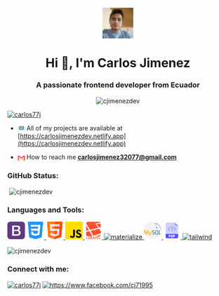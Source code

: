 <p align="center"><img align="center" src="./assets/profile.jfif" heigth="70" width="70" alt="cjimenezdev" /></p>

<h1 align="center">Hi 👋, I'm Carlos Jimenez</h1>
<h3 align="center">A passionate frontend developer from Ecuador</h3>

<p align="center"><img align="center" src="https://github-readme-streak-stats.herokuapp.com/?user=cjimenezdev&" alt="cjimenezdev" /></p>
<p align="left"> <a href="https://twitter.com/carlos77j" target="_blank"><img src="https://img.shields.io/twitter/follow/carlos77j?logo=twitter&style=for-the-badge" alt="carlos77j" /></a> </p>

- <img align="center" src="./assets/porfolio.png" heigth="16" width="16" alt="portfolio" /> All of my projects are available at [https://carlosjimenezdev.netlify.app](https://carlosjimenezdev.netlify.app)

- <img align="center" src="./assets/gmail.png" heigth="16" width="16" alt="email" /> How to reach me **carlosjimenez32077@gmail.com**

<h3 align="left">GitHub Status:</h3>

<p align="left">&nbsp;<img align="center" src="https://github-readme-stats.vercel.app/api?username=cjimenezdev&show_icons=true&locale=en" alt="cjimenezdev" /></p>

<h3 align="left">Languages and Tools:</h3>
<p align="left"> 
  
<a href="https://getbootstrap.com" target="_blank" rel="noreferrer"> <img src="./assets/bootstrap.png" alt="bootstrap" width="40" height="40"/></a>   <a href="https://www.w3schools.com/css/" target="_blank" rel="noreferrer"> <img src="./assets/css-3.png" alt="css3" width="40" height="40"/> </a> <a href="https://www.w3.org/html/" target="_blank" rel="noreferrer"> <img src="./assets/html-5.png" alt="html5" width="40" height="40"/> </a> <a href="https://developer.mozilla.org/en-US/docs/Web/JavaScript" target="_blank" rel="noreferrer"> <img src="./assets/js.png" alt="javascript" width="40" height="40"/> </a> <a href="https://laravel.com/" target="_blank" rel="noreferrer"> <img src="https://raw.githubusercontent.com/devicons/devicon/master/icons/laravel/laravel-plain-wordmark.svg" alt="laravel" width="40" height="40"/> </a> <a href="https://materializecss.com/" target="_blank" rel="noreferrer"> <img src="https://raw.githubusercontent.com/prplx/svg-logos/5585531d45d294869c4eaab4d7cf2e9c167710a9/svg/materialize.svg" alt="materialize" width="40" height="40"/> </a> <a href="https://www.mysql.com/" target="_blank" rel="noreferrer"> <img src="./assets/mysql.png" alt="mysql" width="40" height="40"/> </a> <a href="https://www.php.net" target="_blank" rel="noreferrer"> <img src="./assets/php.png" alt="php" width="40" height="40"/> </a> <a href="https://tailwindcss.com/" target="_blank" rel="noreferrer"> <img src="https://www.vectorlogo.zone/logos/tailwindcss/tailwindcss-icon.svg" alt="tailwind" width="40" height="40"/> </a></p>

<p align="left"><img align="center" src="https://github-readme-stats.vercel.app/api/top-langs?username=cjimenezdev&show_icons=true&locale=en&layout=compact" alt="cjimenezdev" /></p>

<h3 align="left">Connect with me:</h3>
<p align="left"> <a href="https://twitter.com/carlos77j" target="blank"><img align="center" src="https://raw.githubusercontent.com/rahuldkjain/github-profile-readme-generator/master/src/images/icons/Social/twitter.svg" alt="carlos77j" height="30" width="40" /></a> <a href="https://fb.com/cj71995" target="blank"><img align="center" src="https://raw.githubusercontent.com/rahuldkjain/github-profile-readme-generator/master/src/images/icons/Social/facebook.svg" alt="https://www.facebook.com/cj71995" height="30" width="40" /></a>
</p>



